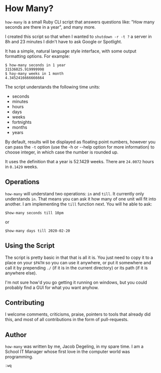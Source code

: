 # How Many?

`how-many` is a small Ruby CLI script that answers questions like: "How many
seconds are there in a year", and many more.

I created this script so that when I wanted to `shutdown -r -t ?` a server in
8h and 23 minutes I didn't have to ask Google or Spotlight.

It has a simple, natural language style interface, with some output formatting
options. For example:

```
$ how-many seconds in 1 year
31536025.919999998
$ hay-many weeks in 1 month
4.3452416666666664
```

The script understands the following time units:

   - seconds
   - minutes
   - hours
   - days
   - weeks
   - fortnights
   - months
   - years

By default, results will be displayed as floating point numbers, however you
can pass the `-t` option (use the -h or --help option for more information) to
choose integer, in which case the number is rounded up.

It uses the definition that a year is 52.1429 weeks. There are `24.0072` hours
in `0.1429` weeks.

## Operations
`how-many` will understand two operations: `in` and `till`. It currently only
understands `in`. That means you can ask it how many of one unit will fit into
another. I am implementing the `till` function next. You will he able to ask:

```
$how-many seconds till 10pm
```
or
```
$how-many days till 2020-02-20
```

## Using the Script
The script is pretty basic in that that is all it is. You just need to copy it
to a place on your `$PATH` so you can use it anywhere, or put it somewhere and
call it by prepending `./` (if it is in the current directory) or its path (if
it is anywhere else).

I'm not sure how'd you go getting it running on windows, but you could
probably find a GUI for what you want anyhow.

## Contributing
I welcome comments, criticisms, praise, pointers to tools that already did
this, and most of all contributions in the form of pull-requests.

## Author
`how-many` was written by me, Jacob Degeling, in my spare time. I am a School
IT Manager whose first love in the computer world was programming.

`:wq`
